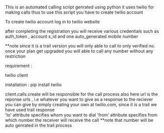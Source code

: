 This is an automated calling script genrated using python it uses twilio for
making calls thus to use this script you have to create twilio account

To create twilio account log in to twilio website

after completing the registration you will receive various credentials 
such as auth_token , account s_id and one auto_generated mobile number

**note since it is a trail version you will only able to call to only verified no.
once your plan get upgraded you will able to call any number without any restriction


requirement :

twilio client

installation :  pip install twilio

client.calls.create will be responsible for the call process 
also here url is the reponse urls , i.e whatever you want to
give as a response to the reciever you can give by simply creating your
own at twilio.com, since it is a trail we have used trail response     
'to' attribute specifies whom you want to dial
'from' attribute specifies from which number the receiver will receive the call
**note that number will be auto genrated in the trail process